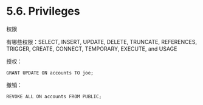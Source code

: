 # 5.6. Privileges

权限

有哪些权限：SELECT, INSERT, UPDATE, DELETE, TRUNCATE, REFERENCES, TRIGGER, CREATE, CONNECT, TEMPORARY, EXECUTE, and USAGE

授权：
```
GRANT UPDATE ON accounts TO joe;
```

撤销：
```
REVOKE ALL ON accounts FROM PUBLIC;
```